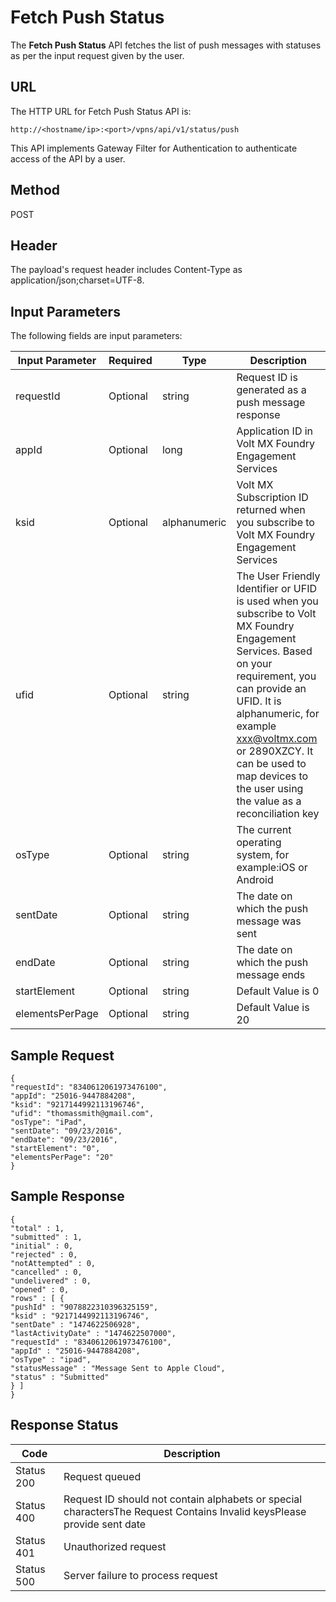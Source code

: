 
# Fetch Push Status

The **Fetch Push Status** API fetches the list of push messages with statuses as per the input request given by the user.

## URL

The HTTP URL for Fetch Push Status API is:

```
http://<hostname/ip>:<port>/vpns/api/v1/status/push
```

This API implements Gateway Filter for Authentication to authenticate access of the API by a user.

## Method

POST

## Header

The payload's request header includes Content-Type as application/json;charset=UTF-8.

## Input Parameters

The following fields are input parameters:

| Input Parameter | Required | Type         | Description                                                                                                                                                                                                                                                                                               |
| --------------- | -------- | ------------ | --------------------------------------------------------------------------------------------------------------------------------------------------------------------------------------------------------------------------------------------------------------------------------------------------------- |
| requestId       | Optional | string       | Request ID is generated as a push message response                                                                                                                                                                                                                                                        |
| appId           | Optional | long         | Application ID in Volt MX Foundry Engagement Services                                                                                                                                                                                                                                                     |
| ksid            | Optional | alphanumeric | Volt MX Subscription ID returned when you subscribe to Volt MX Foundry Engagement Services                                                                                                                                                                                                                |
| ufid            | Optional | string       | The User Friendly Identifier or UFID is used when you subscribe to Volt MX Foundry Engagement Services. Based on your requirement, you can provide an UFID. It is alphanumeric, for example xxx@voltmx.com or 2890XZCY. It can be used to map devices to the user using the value as a reconciliation key |
| osType          | Optional | string       | The current operating system, for example:iOS or Android                                                                                                                                                                                                                                                  |
| sentDate        | Optional | string       | The date on which the push message was sent                                                                                                                                                                                                                                                               |
| endDate         | Optional | string       | The date on which the push message ends                                                                                                                                                                                                                                                                   |
| startElement    | Optional | string       | Default Value is 0                                                                                                                                                                                                                                                                                        |
| elementsPerPage | Optional | string       | Default Value is 20                                                                                                                                                                                                                                                                                       |

## Sample Request

```
{
"requestId": "8340612061973476100",
"appId": "25016-9447884208",
"ksid": "9217144992113196746",
"ufid": "thomassmith@gmail.com",
"osType": "iPad",
"sentDate": "09/23/2016",
"endDate": "09/23/2016",
"startElement": "0",
"elementsPerPage": "20"
}
```

## Sample Response

```
{
"total" : 1,
"submitted" : 1,
"initial" : 0,
"rejected" : 0,
"notAttempted" : 0,
"cancelled" : 0,
"undelivered" : 0,
"opened" : 0,
"rows" : [ {
"pushId" : "9078822310396325159",
"ksid" : "9217144992113196746",
"sentDate" : "1474622506928",
"lastActivityDate" : "1474622507000",
"requestId" : "8340612061973476100",
"appId" : "25016-9447884208",
"osType" : "ipad",
"statusMessage" : "Message Sent to Apple Cloud",
"status" : "Submitted"
} ]
}
```

## Response Status

| Code       | Description                                                                                                            |
| ---------- | ---------------------------------------------------------------------------------------------------------------------- |
| Status 200 | Request queued                                                                                                         |
| Status 400 | Request ID should not contain alphabets or special charactersThe Request Contains Invalid keysPlease provide sent date |
| Status 401 | Unauthorized request                                                                                                   |
| Status 500 | Server failure to process request                                                                                      |
